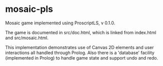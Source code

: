 # mosaic-pls
Mosaic game implemented using ProscriptLS, v 0.1.0.

The game is documented in src/doc.html, which is linked from index.html and src/mosaic.html.

This implementation demonstrates use of Canvas 2D elements and user interactions all handled through Prolog.
Also there is a 'database' facility (implemented in Prolog) to handle game state and support undo and redo.
